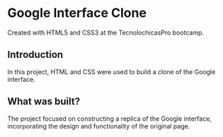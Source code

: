# Google Interface Clone
Created with HTML5 and CSS3 at the TecnolochicasPro bootcamp.

## Introduction
In this project, HTML and CSS were used to build a clone of the Google interface.

## What was built?
The project focused on constructing a replica of the Google interface, incorporating the design and functionality of the original page.
